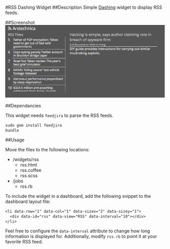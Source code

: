 #RSS Dashing Widget
##Description
Simple [Dashing](http:shopify.github.io/dashing) widget to display RSS feeds.

##Screenshot
<img src="rss.png" />

##Dependancies

This widget needs `feedjira` to parse the RSS feeds.

    sudo gem install feedjira
    bundle

##Usage

Move the files to the following locations:

* /widgets/rss
	* rss.html
	* rss.coffee
	* rss.scss
* /jobs
	* rss.rb

To include the widget in a dashboard, add the following snippet to the dashboard layout file:

    <li data-row="1" data-col="1" data-sizex="2" data-sizey="1">
      <div data-id="rss" data-view="RSS" data-interval="10"></div>
    </li>

Feel free to configure the `data-interval` attribute to change how long information is displayed for. Additionally, modify `rss.rb` to point it at your favorite RSS feed.

